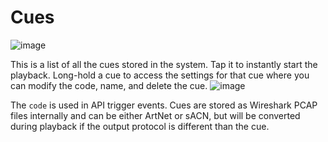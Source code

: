# Cues

![image](https://github.com/DMXCore/DmxCore100/assets/407941/301c68c9-e8e3-4e28-ad8e-aa1bfa84f8cb)

This is a list of all the cues stored in the system. Tap it to instantly start the playback. Long-hold a cue to access the settings for that cue where you can modify the code, name, and delete the cue. ![image](https://github.com/DMXCore/DmxCore100/assets/407941/894bb4c4-7262-40f5-a259-ce9d88f1e65d)

The `code` is used in API trigger events. Cues are stored as Wireshark PCAP files internally and can be either ArtNet or sACN, but will be converted during playback if the output protocol is different than the cue.
